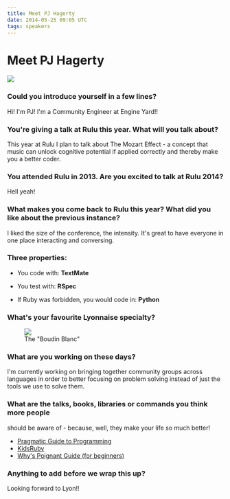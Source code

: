 ```yaml
---
title: Meet PJ Hagerty
date: 2014-05-25 09:05 UTC
tags: speakers
---
```


# Meet PJ Hagerty
<div class="text-center">
  <img src="/img/speakers/pj.jpeg" class="rounded"/>
</div>

### Could you introduce yourself in a few lines?

Hi! I'm PJ! I'm a Community Engineer at Engine Yard!!

### You're giving a talk at Rulu this year. What will you talk about?

This year at Rulu I plan to talk about The Mozart Effect - a concept
that music can unlock cognitive potential if applied correctly and
thereby make you a better coder.

### You attended Rulu in 2013. Are you excited to talk at Rulu 2014?

Hell yeah!

### What makes you come back to Rulu this year? What did you like about the previous instance?

I liked the size of the conference, the intensity. It's great to have
everyone in one place interacting and conversing.

### Three properties:

* You code with: **TextMate**

* You test with: **RSpec**

* If Ruby was forbidden, you would code in: **Python**

### What's your favourite Lyonnaise specialty?

<figure>
<img src="/img/interview/boudin-blanc.jpg"/>
<figcaption>
The "Boudin Blanc"
</figcaption>
</figure>

### What are you working on these days?

I'm currently working on bringing together community groups across
languages in order to better focusing on problem solving instead of just
the tools we use to solve them.

### What are the talks, books, libraries or commands you think more people
should be aware of - because, well, they make your life so much better!

* [Pragmatic Guide to
  Programming](http://pragprog.com/book/ruby4/programming-ruby-1-9-2-0)
* [KidsRuby](http://www.kidsruby.com/)
* [Why's Poignant Guide (for
  beginners)](http://mislav.uniqpath.com/poignant-guide/)

### Anything to add before we wrap this up?

Looking forward to Lyon!!
